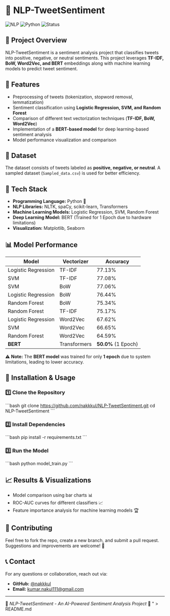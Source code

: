 # 📝 NLP-TweetSentiment

![NLP](https://img.shields.io/badge/NLP-SentimentAnalysis-blue) ![Python](https://img.shields.io/badge/Python-3.8%2B-brightgreen) ![Status](https://img.shields.io/badge/Status-Completed-success)

## 📌 Project Overview
NLP-TweetSentiment is a sentiment analysis project that classifies tweets into positive, negative, or neutral sentiments. This project leverages **TF-IDF, BoW, Word2Vec, and BERT** embeddings along with machine learning models to predict tweet sentiment.

## 🚀 Features
- Preprocessing of tweets (tokenization, stopword removal, lemmatization)
- Sentiment classification using **Logistic Regression, SVM, and Random Forest**
- Comparison of different text vectorization techniques (**TF-IDF, BoW, Word2Vec**)
- Implementation of a **BERT-based model** for deep learning-based sentiment analysis
- Model performance visualization and comparison

## 📂 Dataset
The dataset consists of tweets labeled as **positive, negative, or neutral**. A sampled dataset (`Sampled_data.csv`) is used for better efficiency.

## 🔧 Tech Stack
- **Programming Language:** Python 🐍
- **NLP Libraries:** NLTK, spaCy, scikit-learn, Transformers
- **Machine Learning Models:** Logistic Regression, SVM, Random Forest
- **Deep Learning Model:** BERT (Trained for 1 Epoch due to hardware limitations)
- **Visualization:** Matplotlib, Seaborn

## 📊 Model Performance
| Model                | Vectorizer  | Accuracy |
|----------------------|------------|----------|
| Logistic Regression | TF-IDF      | 77.13%   |
| SVM                | TF-IDF      | 77.08%   |
| SVM                | BoW         | 77.06%   |
| Logistic Regression | BoW         | 76.44%   |
| Random Forest      | BoW         | 75.34%   |
| Random Forest      | TF-IDF      | 75.17%   |
| Logistic Regression | Word2Vec    | 67.62%   |
| SVM                | Word2Vec    | 66.65%   |
| Random Forest      | Word2Vec    | 64.59%   |
| **BERT**           | Transformers | **50.0%** (1 Epoch) |

⚠️ **Note:** The **BERT model** was trained for only **1 epoch** due to system limitations, leading to lower accuracy.

## 📌 Installation & Usage
### 1️⃣ Clone the Repository
\`\`\`bash
git clone https://github.com/nakkkul/NLP-TweetSentiment.git
cd NLP-TweetSentiment
\`\`\`
### 2️⃣ Install Dependencies
\`\`\`bash
pip install -r requirements.txt
\`\`\`
### 3️⃣ Run the Model
\`\`\`bash
python model_train.py
\`\`\`

## 📈 Results & Visualizations
- Model comparison using bar charts 📊
- ROC-AUC curves for different classifiers 📈
- Feature importance analysis for machine learning models 🏆

## 🤝 Contributing
Feel free to fork the repo, create a new branch, and submit a pull request. Suggestions and improvements are welcome! 🎯

## 📞 Contact
For any questions or collaboration, reach out via:
- **GitHub:** [@nakkkul](https://github.com/nakkkul)
- **Email:** kumar.nakul111@gmail.com

---

🚀 *NLP-TweetSentiment - An AI-Powered Sentiment Analysis Project* 🚀
" > README.md
